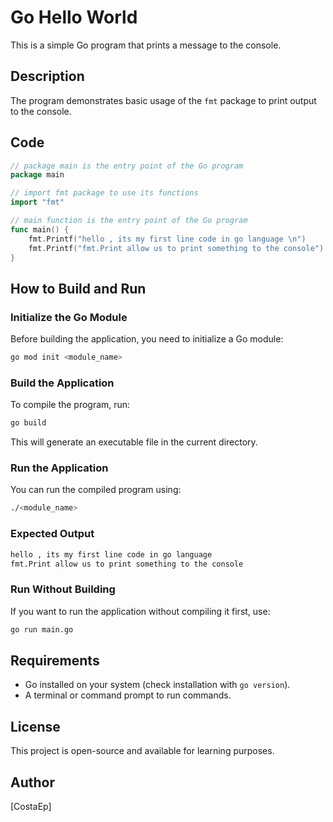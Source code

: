 # Go Hello World

This is a simple Go program that prints a message to the console.

## Description

The program demonstrates basic usage of the `fmt` package to print output to the console.

## Code

```go
// package main is the entry point of the Go program
package main

// import fmt package to use its functions
import "fmt"

// main function is the entry point of the Go program
func main() {
    fmt.Printf("hello , its my first line code in go language \n")
    fmt.Printf("fmt.Print allow us to print something to the console")
}
```

## How to Build and Run

### Initialize the Go Module

Before building the application, you need to initialize a Go module:

```sh
go mod init <module_name>
```

### Build the Application

To compile the program, run:

```sh
go build
```

This will generate an executable file in the current directory.

### Run the Application

You can run the compiled program using:

```sh
./<module_name>
```

### Expected Output

```sh
hello , its my first line code in go language
fmt.Print allow us to print something to the console
```

### Run Without Building

If you want to run the application without compiling it first, use:

```sh
go run main.go
```

## Requirements

- Go installed on your system (check installation with `go version`).
- A terminal or command prompt to run commands.

## License

This project is open-source and available for learning purposes.

## Author

[CostaEp]

